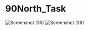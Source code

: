 # 90North_Task
 
![Screenshot (35)](https://github.com/user-attachments/assets/de4bc442-df06-42c7-83a7-46ec3308764b)
![Screenshot (36)](https://github.com/user-attachments/assets/2296a779-0ab6-495b-baa9-a1e129dd339e)
